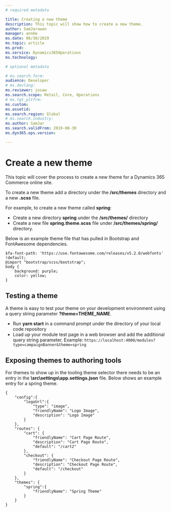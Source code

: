 ```yaml
---
# required metadata

title: Creating a new theme
description: This topic will show how to create a new theme. 
author: SamJarawan
manager: annbe
ms.date: 08/30/2019
ms.topic: article
ms.prod: 
ms.service: Dynamics365Operations
ms.technology: 

# optional metadata

# ms.search.form: 
audience: Developer
# ms.devlang: 
ms.reviewer: josaw
ms.search.scope: Retail, Core, Operations
# ms.tgt_pltfrm: 
ms.custom: 
ms.assetid: 
ms.search.region: Global
# ms.search.industry: 
ms.author: SamJar
ms.search.validFrom: 2019-08-30
ms.dyn365.ops.version: 

---
```

# Create a new theme
This topic will cover the process to create a new theme for a Dynamics 365 Commerce online site.  

To create a new theme add a directory under the **/src/themes** directory and a new **.scss** file.

For example, to create a new theme called **spring**:
* Create a new directory **spring** under the  **/src/themes/** directory
* Create a new file **spring.theme.scss** file under **/src/themes/spring/** directory.  

Below is an example theme file that has pulled in Bootstrap and FontAwesome dependencies.

```
$fa-font-path: 'https://use.fontawesome.com/releases/v5.2.0/webfonts' !default;
@import "bootstrap/scss/bootstrap";
body {
    background: purple;
    color: yellow;
}
```

## Testing a theme
A theme is easy to test your theme on your development environment using a query string parameter **?theme=THEME_NAME**.
* Run **yarn start** in a command prompt under the directory of your local code repository
* Load up your module test page in a web browser and add the additional query string parameter. 
Example: `https://localhost:4000/modules?type=campaignBanner&theme=spring`

## Exposing themes to authoring tools
For themes to show up in the tooling theme selector there needs to be an entry in the **\src\settings\app.settings.json** file.  Below shows an example entry for a spring theme.

```
{
    "config":{
        "logoUrl":{
            "type": "image",
            "friendlyName": "Logo Image",
            "description": "Logo Image"
        }
    },
    "routes": {
        "cart": {
            "friendlyName": "Cart Page Route",
            "description": "Cart Page Route",
            "default": "/cart2"
        },
        "checkout": {
            "friendlyName": "Checkout Page Route",
            "description": "Checkout Page Route",
            "default": "/checkout"
        }
    },
    "themes": {
        "spring":{
            "friendlyName": "Spring Theme"
        }
    }
}
```
